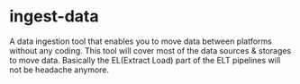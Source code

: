 # ingest-data
A data ingestion tool that enables you to move data between platforms without any coding. This tool will cover most of the data sources &amp; storages to move data. Basically the EL(Extract Load) part of the ELT pipelines will not be headache anymore.
